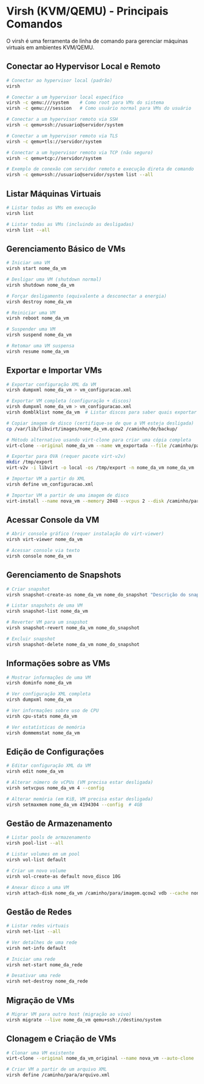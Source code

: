 # Virsh (KVM/QEMU) - Principais Comandos

O virsh é uma ferramenta de linha de comando para gerenciar máquinas virtuais em ambientes KVM/QEMU.

## Conectar ao Hypervisor Local e Remoto

```bash
# Conectar ao hypervisor local (padrão)
virsh

# Conectar a um hypervisor local específico
virsh -c qemu:///system    # Como root para VMs do sistema
virsh -c qemu:///session   # Como usuário normal para VMs do usuário

# Conectar a um hypervisor remoto via SSH
virsh -c qemu+ssh://usuario@servidor/system

# Conectar a um hypervisor remoto via TLS
virsh -c qemu+tls://servidor/system

# Conectar a um hypervisor remoto via TCP (não seguro)
virsh -c qemu+tcp://servidor/system

# Exemplo de conexão com servidor remoto e execução direta de comando
virsh -c qemu+ssh://usuario@servidor/system list --all
```

## Listar Máquinas Virtuais

```bash
# Listar todas as VMs em execução
virsh list

# Listar todas as VMs (incluindo as desligadas)
virsh list --all
```

## Gerenciamento Básico de VMs

```bash
# Iniciar uma VM
virsh start nome_da_vm

# Desligar uma VM (shutdown normal)
virsh shutdown nome_da_vm

# Forçar desligamento (equivalente a desconectar a energia)
virsh destroy nome_da_vm

# Reiniciar uma VM
virsh reboot nome_da_vm

# Suspender uma VM
virsh suspend nome_da_vm

# Retomar uma VM suspensa
virsh resume nome_da_vm
```

## Exportar e Importar VMs

```bash
# Exportar configuração XML da VM
virsh dumpxml nome_da_vm > vm_configuracao.xml

# Exportar VM completa (configuração + discos)
virsh dumpxml nome_da_vm > vm_configuracao.xml
virsh domblklist nome_da_vm  # Listar discos para saber quais exportar

# Copiar imagem de disco (certifique-se de que a VM esteja desligada)
cp /var/lib/libvirt/images/nome_da_vm.qcow2 /caminho/de/backup/

# Método alternativo usando virt-clone para criar uma cópia completa
virt-clone --original nome_da_vm --name vm_exportada --file /caminho/para/exportar/disco.qcow2

# Exportar para OVA (requer pacote virt-v2v)
mkdir /tmp/export
virt-v2v -i libvirt -o local -os /tmp/export -n nome_da_vm nome_da_vm

# Importar VM a partir do XML
virsh define vm_configuracao.xml

# Importar VM a partir de uma imagem de disco
virt-install --name nova_vm --memory 2048 --vcpus 2 --disk /caminho/para/disco_importado.qcow2 --import
```

## Acessar Console da VM

```bash
# Abrir console gráfico (requer instalação do virt-viewer)
virsh virt-viewer nome_da_vm

# Acessar console via texto
virsh console nome_da_vm
```

## Gerenciamento de Snapshots

```bash
# Criar snapshot
virsh snapshot-create-as nome_da_vm nome_do_snapshot "Descrição do snapshot"

# Listar snapshots de uma VM
virsh snapshot-list nome_da_vm

# Reverter VM para um snapshot
virsh snapshot-revert nome_da_vm nome_do_snapshot

# Excluir snapshot
virsh snapshot-delete nome_da_vm nome_do_snapshot
```

## Informações sobre as VMs

```bash
# Mostrar informações de uma VM
virsh dominfo nome_da_vm

# Ver configuração XML completa
virsh dumpxml nome_da_vm

# Ver informações sobre uso de CPU
virsh cpu-stats nome_da_vm

# Ver estatísticas de memória
virsh dommemstat nome_da_vm
```

## Edição de Configurações

```bash
# Editar configuração XML da VM
virsh edit nome_da_vm

# Alterar número de vCPUs (VM precisa estar desligada)
virsh setvcpus nome_da_vm 4 --config

# Alterar memória (em KiB, VM precisa estar desligada)
virsh setmaxmem nome_da_vm 4194304 --config  # 4GB
```

## Gestão de Armazenamento

```bash
# Listar pools de armazenamento
virsh pool-list --all

# Listar volumes em um pool
virsh vol-list default

# Criar um novo volume
virsh vol-create-as default novo_disco 10G

# Anexar disco a uma VM
virsh attach-disk nome_da_vm /caminho/para/imagem.qcow2 vdb --cache none
```

## Gestão de Redes

```bash
# Listar redes virtuais
virsh net-list --all

# Ver detalhes de uma rede
virsh net-info default

# Iniciar uma rede
virsh net-start nome_da_rede

# Desativar uma rede
virsh net-destroy nome_da_rede
```

## Migração de VMs

```bash
# Migrar VM para outro host (migração ao vivo)
virsh migrate --live nome_da_vm qemu+ssh://destino/system
```

## Clonagem e Criação de VMs

```bash
# Clonar uma VM existente
virt-clone --original nome_da_vm_original --name nova_vm --auto-clone

# Criar VM a partir de um arquivo XML
virsh define /caminho/para/arquivo.xml
```
